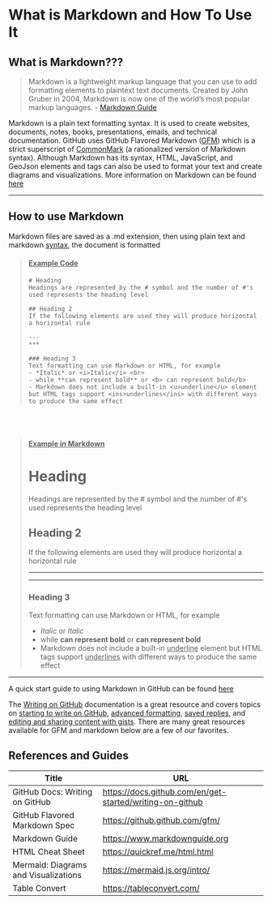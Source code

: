# What is Markdown and How To Use It

## What is Markdown???

> Markdown is a lightweight markup language that you can use to add formatting elements to plaintext text documents. Created by John Gruber in 2004, Markdown is now one of the world’s most popular markup languages. - [Markdown Guide](https://www.markdownguide.org/getting-started/)

Markdown is a plain text formatting syntax. It is used to create websites, documents, notes, books, presentations, emails, and technical documentation. GitHub uses GitHub Flavored Markdown ([GFM](https://github.github.com/gfm/#:~:text=GitHub%20Flavored%20Markdown%2C%20often%20shortened,a%20strict%20superset%20of%20CommonMark.)) which is a strict superscript of [CommonMark](https://commonmark.org/) (a rationalized version of Markdown syntax). Although Markdown has its syntax, HTML, JavaScript, and GeoJson elements and tags can also be used to format your text and create diagrams and visualizations. More information on Markdown can be found [here](https://www.markdownguide.org/getting-started/)

---

## How to use Markdown
Markdown files are saved as a .md extension, then using plain text and markdown [syntax](https://www.markdownguide.org/cheat-sheet/), the document is formatted

>#### <u>Example Code</u>
>```
># Heading
>Headings are represented by the # symbol and the number of #'s used represents the heading level
>
>## Heading 2 
> If the following elements are used they will produce horizontal a horizontal rule
>
>---
>***
>
>### Heading 3
>Text formatting can use Markdown or HTML, for example 
>- *Italic* or <i>Italic</i> <br>
>- while **can represent bold** or <b> can represent bold</b>
>- Markdown does not include a built-in <u>underline</u> element but HTML tags support <ins>underlines</ins> with different ways to produce the same effect
>```  
<br>
<br>

>#### <u>Example in Markdown</u>
>
># Heading
>Headings are represented by the # symbol and the number of #'s used represents the heading level
>
>## Heading 2 
> If the following elements are used they will produce horizontal a horizontal rule
>
>---
>***
>
>### Heading 3
>Text formatting can use Markdown or HTML, for example 
>- *Italic* or <i>Italic</i>
>- while **can represent bold** or <b> can represent bold</b>  <br>
>- Markdown does not include a built-in <u>underline</u> element but HTML tags support <ins>underlines</ins> with different ways to produce the same effect
>
---
 

A quick start guide to using Markdown in GitHub can be found [here](https://docs.github.com/en/get-started/writing-on-github/getting-started-with-writing-and-formatting-on-github/quickstart-for-writing-on-github)

The [Writing on GitHub](https://docs.github.com/en/get-started/writing-on-github) documentation is a great resource and covers topics on [starting to write on GitHub](https://docs.github.com/en/get-started/writing-on-github/getting-started-with-writing-and-formatting-on-github), [advanced formatting](https://docs.github.com/en/get-started/writing-on-github/working-with-advanced-formatting), [saved replies](https://docs.github.com/en/get-started/writing-on-github/working-with-saved-replies), and [editing and sharing content with gists](https://docs.github.com/en/get-started/writing-on-github/editing-and-sharing-content-with-gists). There are many great resources available for GFM and markdown below are a few of our favorites. 


## References and Guides
|Title|URL|
|---------------|---------------|
|GitHub Docs: Writing on GitHub|https://docs.github.com/en/get-started/writing-on-github|
|GitHub Flavored Markdown Spec|https://github.github.com/gfm/|
|Markdown Guide|https://www.markdownguide.org|
|HTML Cheat Sheet|https://quickref.me/html.html|
|Mermaid: Diagrams and Visualizations|https://mermaid.js.org/intro/|
|Table Convert|https://tableconvert.com/|


